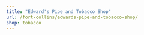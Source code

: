```yaml
---
title: "Edward's Pipe and Tobacco Shop"
url: /fort-collins/edwards-pipe-and-tobacco-shop/
shop: tobacco
---
```

